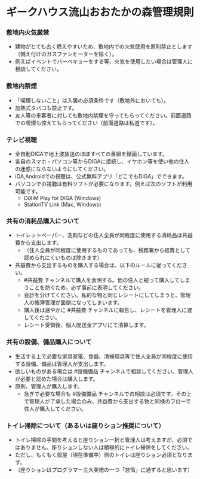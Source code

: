 # ギークハウス流山おおたかの森管理規則

### 敷地内火気厳禁
* 建物がとても古く燃えやすいため、敷地内での火気使用を原則禁止とします（備え付けのガスファンヒーターを除く）。
* 例えばイベントでバーベキューをする等、火気を使用したい場合は管理人に相談してください。

### 敷地内禁煙
* 「喫煙しないこと」は入居の必須条件です（敷地外においても）。
* 加熱式タバコも禁止です。
* 友人等の来客者に対しても敷地内禁煙を守ってもらってください。前面道路での喫煙も控えてもらってください（前面道路は私道です）。

### テレビ視聴
* 全自動DIGAで地上波放送のほぼすべての番組を録画しています。
* 各自のスマホ・パソコン等からDIGAに接続し、イヤホン等を使い他の住人の迷惑にならないようにしてください。
* iOA,Androidでの視聴は、公式無料アプリ「どこでもDIGA」でできます。
* パソコンでの視聴は有料ソフトが必要になります。例えば次のソフトが利用可能です。
  * DiXiM Play for DIGA (Windows)
  * StationTV Link (Mac, Windows)

### 共有の消耗品購入について
* トイレットペーパー、洗剤などの住人全員が同程度に使用する消耗品は共益費から支出します。
  * （住人全員が同程度に使用するものであっても、税務署から経費として認められにくいものは除きます）
* 共益費から支出するものを購入する場合は、以下のルールに従ってください。
  * #共益費 チャンネルで購入を表明する。他の住人と被って購入してしまうことを防ぐため、必ず事前に表明してください。
  * 会計を分けてください。私的な物と同じレシートにしてしまうと、管理人の帳簿管理が面倒になってしまいます。
  * 購入後は速やかに #共益費 チャンネルに報告し、レシートを管理人に渡してください。
  * レシート受領後、個人間送金アプリにて清算します。

### 共有の設備、備品購入について
* 生活する上で必要な家具家電、食器、清掃用具等で住人全員が同程度に使用する設備、備品は管理人が支出します。
* 欲しいものがある場合は #設備備品 チャンネルで相談してください。管理人が必要と認めた場合は購入します。
* 原則、管理人が購入します。
  * 急ぎで必要な場合も #設備備品 チャンネルでの相談は必須です。その上で管理人が了承した場合のみ、共益費から支出する物と同様のフローで住人が購入してください。

### トイレ掃除について（あるいは座りション推奨について）
* トイレ掃除の手間を考えると座りション一択と管理人は考えますが、必須ではありません。座りションしない人は積極的にトイレ掃除をしてください。
* ただし、もくもく部屋（現在準備中）側のトイレは座りション必須となります。
* （座りションはプログラマー三大美徳の一つ「怠惰」に通ずると思います）
